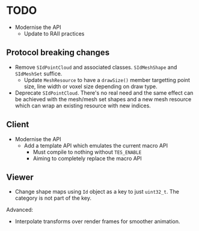 # TODO

- Modernise the API
  - Update to RAII practices

## Protocol breaking changes

- Remove `SIdPointCloud` and associated classes. `SIdMeshShape` and `SIdMeshSet` suffice.
  - Update `MeshResource` to have a `drawSize()` member targetting point size, line width or voxel size depending on draw type.
- Deprecate `SIdPointCloud`. There's no real need and the same effect can be achieved with the mesh/mesh set shapes and a new mesh resource which can wrap an existing resource with new indices.

## Client

- Modernise the API
  - Add a template API which emulates the current macro API
    - Must compile to nothing without `TES_ENABLE`
    - Aiming to completely replace the macro API

## Viewer

- Change shape maps using `Id` object as a key to just `uint32_t`. The category is not part of the key.

Advanced:

- Interpolate transforms over render frames for smoother animation.
